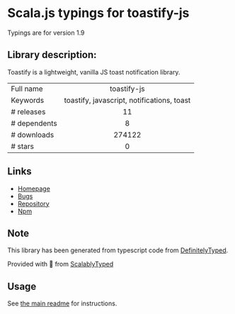
# Scala.js typings for toastify-js

Typings are for version 1.9

## Library description:
Toastify is a lightweight, vanilla JS toast notification library.

|                    |                 |
| ------------------ | :-------------: |
| Full name          | toastify-js |
| Keywords           | toastify, javascript, notifications, toast |
| # releases         | 11 |
| # dependents       | 8 |
| # downloads        | 274122 |
| # stars            | 0 |

## Links
- [Homepage](https://github.com/apvarun/toastify-js#readme)
- [Bugs](https://github.com/apvarun/toastify-js/issues)
- [Repository](https://github.com/apvarun/toastify-js)
- [Npm](https://www.npmjs.com/package/toastify-js)
    


## Note
This library has been generated from typescript code from [DefinitelyTyped](https://definitelytyped.org).

Provided with :purple_heart: from [ScalablyTyped](https://github.com/oyvindberg/ScalablyTyped)

## Usage
See [the main readme](../../readme.md) for instructions.


